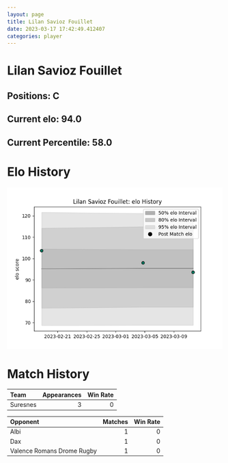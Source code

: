 ```yaml
---  
layout: page  
title: Lilan Savioz Fouillet  
date: 2023-03-17 17:42:49.412407  
categories: player  
---
```

# Lilan Savioz Fouillet

## Positions: C

## Current elo: 94.0

## Current Percentile: 58.0

# Elo History


![elo history](history_LilanSaviozFouillet.png)
# Match History


| Team     |   Appearances |   Win Rate |
|:---------|--------------:|-----------:|
| Suresnes |             3 |          0 |

| Opponent                   |   Matches |   Win Rate |
|:---------------------------|----------:|-----------:|
| Albi                       |         1 |          0 |
| Dax                        |         1 |          0 |
| Valence Romans Drome Rugby |         1 |          0 |